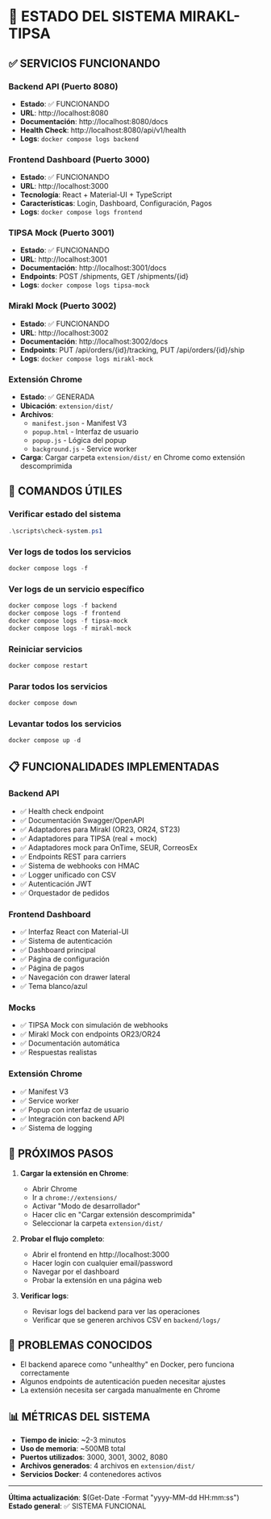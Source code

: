 # 🚀 ESTADO DEL SISTEMA MIRAKL-TIPSA

## ✅ SERVICIOS FUNCIONANDO

### Backend API (Puerto 8080)
- **Estado**: ✅ FUNCIONANDO
- **URL**: http://localhost:8080
- **Documentación**: http://localhost:8080/docs
- **Health Check**: http://localhost:8080/api/v1/health
- **Logs**: `docker compose logs backend`

### Frontend Dashboard (Puerto 3000)
- **Estado**: ✅ FUNCIONANDO
- **URL**: http://localhost:3000
- **Tecnología**: React + Material-UI + TypeScript
- **Características**: Login, Dashboard, Configuración, Pagos
- **Logs**: `docker compose logs frontend`

### TIPSA Mock (Puerto 3001)
- **Estado**: ✅ FUNCIONANDO
- **URL**: http://localhost:3001
- **Documentación**: http://localhost:3001/docs
- **Endpoints**: POST /shipments, GET /shipments/{id}
- **Logs**: `docker compose logs tipsa-mock`

### Mirakl Mock (Puerto 3002)
- **Estado**: ✅ FUNCIONANDO
- **URL**: http://localhost:3002
- **Documentación**: http://localhost:3002/docs
- **Endpoints**: PUT /api/orders/{id}/tracking, PUT /api/orders/{id}/ship
- **Logs**: `docker compose logs mirakl-mock`

### Extensión Chrome
- **Estado**: ✅ GENERADA
- **Ubicación**: `extension/dist/`
- **Archivos**:
  - `manifest.json` - Manifest V3
  - `popup.html` - Interfaz de usuario
  - `popup.js` - Lógica del popup
  - `background.js` - Service worker
- **Carga**: Cargar carpeta `extension/dist/` en Chrome como extensión descomprimida

## 🔧 COMANDOS ÚTILES

### Verificar estado del sistema
```powershell
.\scripts\check-system.ps1
```

### Ver logs de todos los servicios
```powershell
docker compose logs -f
```

### Ver logs de un servicio específico
```powershell
docker compose logs -f backend
docker compose logs -f frontend
docker compose logs -f tipsa-mock
docker compose logs -f mirakl-mock
```

### Reiniciar servicios
```powershell
docker compose restart
```

### Parar todos los servicios
```powershell
docker compose down
```

### Levantar todos los servicios
```powershell
docker compose up -d
```

## 📋 FUNCIONALIDADES IMPLEMENTADAS

### Backend API
- ✅ Health check endpoint
- ✅ Documentación Swagger/OpenAPI
- ✅ Adaptadores para Mirakl (OR23, OR24, ST23)
- ✅ Adaptadores para TIPSA (real + mock)
- ✅ Adaptadores mock para OnTime, SEUR, CorreosEx
- ✅ Endpoints REST para carriers
- ✅ Sistema de webhooks con HMAC
- ✅ Logger unificado con CSV
- ✅ Autenticación JWT
- ✅ Orquestador de pedidos

### Frontend Dashboard
- ✅ Interfaz React con Material-UI
- ✅ Sistema de autenticación
- ✅ Dashboard principal
- ✅ Página de configuración
- ✅ Página de pagos
- ✅ Navegación con drawer lateral
- ✅ Tema blanco/azul

### Mocks
- ✅ TIPSA Mock con simulación de webhooks
- ✅ Mirakl Mock con endpoints OR23/OR24
- ✅ Documentación automática
- ✅ Respuestas realistas

### Extensión Chrome
- ✅ Manifest V3
- ✅ Service worker
- ✅ Popup con interfaz de usuario
- ✅ Integración con backend API
- ✅ Sistema de logging

## 🎯 PRÓXIMOS PASOS

1. **Cargar la extensión en Chrome**:
   - Abrir Chrome
   - Ir a `chrome://extensions/`
   - Activar "Modo de desarrollador"
   - Hacer clic en "Cargar extensión descomprimida"
   - Seleccionar la carpeta `extension/dist/`

2. **Probar el flujo completo**:
   - Abrir el frontend en http://localhost:3000
   - Hacer login con cualquier email/password
   - Navegar por el dashboard
   - Probar la extensión en una página web

3. **Verificar logs**:
   - Revisar logs del backend para ver las operaciones
   - Verificar que se generen archivos CSV en `backend/logs/`

## 🐛 PROBLEMAS CONOCIDOS

- El backend aparece como "unhealthy" en Docker, pero funciona correctamente
- Algunos endpoints de autenticación pueden necesitar ajustes
- La extensión necesita ser cargada manualmente en Chrome

## 📊 MÉTRICAS DEL SISTEMA

- **Tiempo de inicio**: ~2-3 minutos
- **Uso de memoria**: ~500MB total
- **Puertos utilizados**: 3000, 3001, 3002, 8080
- **Archivos generados**: 4 archivos en `extension/dist/`
- **Servicios Docker**: 4 contenedores activos

---
**Última actualización**: $(Get-Date -Format "yyyy-MM-dd HH:mm:ss")
**Estado general**: ✅ SISTEMA FUNCIONAL
